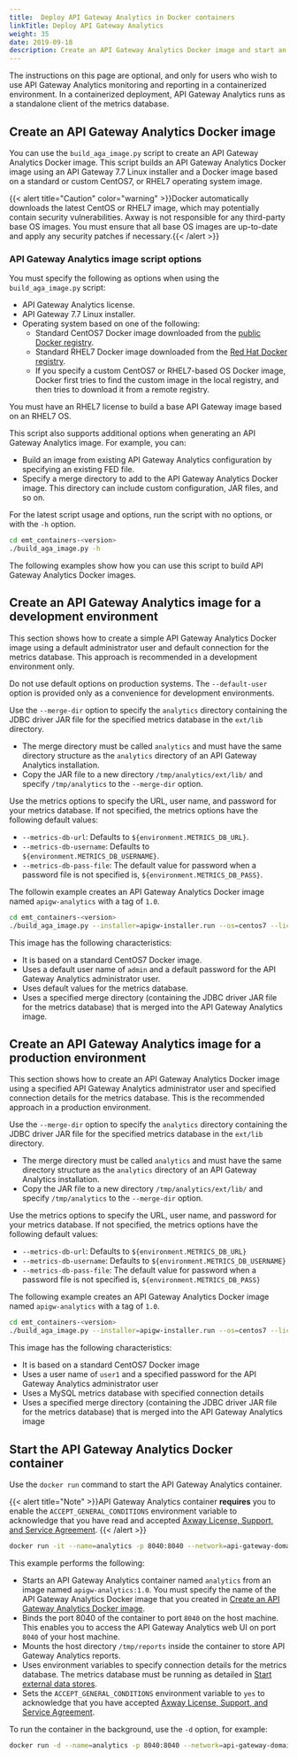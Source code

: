 ```yaml
---
title:  Deploy API Gateway Analytics in Docker containers 
linkTitle: Deploy API Gateway Analytics
weight: 35
date: 2019-09-18
description: Create an API Gateway Analytics Docker image and start an API Gateway Analytics Docker container.
---
```


The instructions on this page are optional, and only for users who wish to use API Gateway Analytics monitoring and reporting in a containerized environment. In a containerized deployment, API Gateway Analytics runs as a standalone client of the metrics database.

## Create an API Gateway Analytics Docker image

You can use the `build_aga_image.py` script to create an API Gateway Analytics Docker image. This script builds an API Gateway Analytics Docker image using an API Gateway 7.7 Linux installer and a Docker image based on a standard or custom CentOS7, or RHEL7 operating system image.

{{< alert title="Caution" color="warning" >}}Docker automatically downloads the latest CentOS or RHEL7 image, which may potentially contain security vulnerabilities. Axway is not responsible for any third-party base OS images. You must ensure that all base OS images are up-to-date and apply any security patches if necessary.{{< /alert >}}

### API Gateway Analytics image script options

You must specify the following as options when using the `build_aga_image.py` script:

* API Gateway Analytics license.
* API Gateway 7.7 Linux installer.
* Operating system based on one of the following:
    * Standard CentOS7 Docker image downloaded from the [public Docker registry](https://store.docker.com/).
    * Standard RHEL7 Docker image downloaded from the [Red Hat Docker registry](https://access.redhat.com/containers).
    * If you specify a custom CentOS7 or RHEL7-based OS Docker image, Docker first tries to find the custom image in the local registry, and then tries to download it from a remote registry.

You must have an RHEL7 license to build a base API Gateway image based on an RHEL7 OS.

This script also supports additional options when generating an API Gateway Analytics image. For example, you can:

* Build an image from existing API Gateway Analytics configuration by specifying an existing FED file.
* Specify a merge directory to add to the API Gateway Analytics Docker image. This directory can include custom configuration, JAR files, and so on.

For the latest script usage and options, run the script with no options, or with the `-h` option.

```bash
cd emt_containers-<version>
./build_aga_image.py -h
```

The following examples show how you can use this script to build API Gateway Analytics Docker images.

## Create an API Gateway Analytics image for a development environment

This section shows how to create a simple API Gateway Analytics Docker image using a default administrator user and default connection for the metrics database. This approach is recommended in a development environment only.

Do not use default options on production systems. The `--default-user` option is provided only as a convenience for development environments.

Use the `--merge-dir` option to specify the `analytics` directory containing the JDBC driver JAR file for the specified metrics database in the `ext/lib` directory.

* The merge directory must be called `analytics` and must have the same directory structure as the `analytics` directory of an API Gateway Analytics installation.
* Copy the JAR file to a new directory `/tmp/analytics/ext/lib/` and specify `/tmp/analytics` to the `--merge-dir` option.

Use the metrics options to specify the URL, user name, and password for your metrics database. If not specified, the metrics options have the following default values:

* `--metrics-db-url`: Defaults to `${environment.METRICS_DB_URL}`.
* `--metrics-db-username`: Defaults to `${environment.METRICS_DB_USERNAME}`.
* `--metrics-db-pass-file`: The default value for password when a password file is not specified is, `${environment.METRICS_DB_PASS}`.

The followin example creates an API Gateway Analytics Docker image named `apigw-analytics` with a tag of `1.0`.

```bash
cd emt_containers-<version>
./build_aga_image.py --installer=apigw-installer.run --os=centos7 --license=/tmp/analytics_license.lic --default-user --merge-dir=/tmp/analytics --out-image=apigw-analytics:1.0
```

This image has the following characteristics:

* It is based on a standard CentOS7 Docker image.
* Uses a default user name of `admin` and a default password for the API Gateway Analytics administrator user.
* Uses default values for the metrics database.
* Uses a specified merge directory (containing the JDBC driver JAR file for the metrics database) that is merged into the API Gateway Analytics image.

## Create an API Gateway Analytics image for a production environment

This section shows how to create an API Gateway Analytics Docker image using a specified API Gateway Analytics administrator user and specified connection details for the metrics database. This is the recommended approach in a production environment.

Use the `--merge-dir` option to specify the `analytics` directory containing the JDBC driver JAR file for the specified metrics database in the `ext/lib` directory.

* The merge directory must be called `analytics` and must have the same directory structure as the `analytics` directory of an API Gateway Analytics installation.
* Copy the JAR file to a new directory `/tmp/analytics/ext/lib/` and specify `/tmp/analytics` to the `--merge-dir` option.

Use the metrics options to specify the URL, user name, and password for your metrics database. If not specified, the metrics options have the following default values:

* `--metrics-db-url`: Defaults to `${environment.METRICS_DB_URL}`
* `--metrics-db-username`: Defaults to `${environment.METRICS_DB_USERNAME}`
* `--metrics-db-pass-file`: The default value for password when a password file is not specified is, `${environment.METRICS_DB_PASS}`

The following example creates an API Gateway Analytics Docker image named `apigw-analytics` with a tag of `1.0`.

```bash
cd emt_containers-<version>
./build_aga_image.py --installer=apigw-installer.run --os=centos7 --license=/tmp/analytics_license.lic --analytics-username=user1 --analytics-pass-file=/tmp/pass.txt --metrics-db-url=jdbc:mysql://metricsdb:3306/metrics --metrics-db-username=db_user1 --metrics-db-pass-file=/tmp/dbpass.txt --merge-dir=/tmp/analytics --out-image=apigw-analytics:1.0
```

This image has the following characteristics:

* It is based on a standard CentOS7 Docker image
* Uses a user name of `user1` and a specified password for the API Gateway Analytics administrator user
* Uses a MySQL metrics database with specified connection details
* Uses a specified merge directory (containing the JDBC driver JAR file for the metrics database) that is merged into the API Gateway Analytics image

## Start the API Gateway Analytics Docker container

Use the `docker run` command to start the API Gateway Analytics container.

{{< alert title="Note" >}}API Gateway Analytics container **requires** you to enable the `ACCEPT_GENERAL_CONDITIONS` environment variable to acknowledge that you have read and accepted [Axway License, Support, and Service Agreement](https://cdn.axway.com/u/Axway_General_Conditions_version_april_2014_eng%20(France).pdf). {{< /alert >}}

```bash
docker run -it --name=analytics -p 8040:8040 --network=api-gateway-domain -v /tmp/reports:/tmp/reports -e ACCEPT_GENERAL_CONDITIONS=yes -e METRICS_DB_URL=jdbc:mysql://metricsdb:3306/metrics?useSSL=false -e METRICS_DB_USERNAME=db_user1 -e METRICS_DB_PASS=my_db_pwd apigw-analytics:1.0
```

This example performs the following:

* Starts an API Gateway Analytics container named `analytics` from an image named `apigw-analytics:1.0`. You must specify the name of the API Gateway Analytics Docker image that you created in [Create an API Gateway Analytics Docker image](#create-an-api-gateway-analytics-docker-image).
* Binds the port 8040 of the container to port `8040` on the host machine. This enables you to access the API Gateway Analytics web UI on port `8040` of your host machine.
* Mounts the host directory `/tmp/reports` inside the container to store API Gateway Analytics reports.
* Uses environment variables to specify connection details for the metrics database. The metrics database must be running as detailed in [Start external data stores](/docs/apim_installation/apigw_containers/deployment_flows/custom_image_deployment/docker_scripts_prereqs#start-external-data-stores).
* Sets the `ACCEPT_GENERAL_CONDITIONS` environment variable to `yes` to acknowledge that you have accepted [Axway License, Support, and Service Agreement](https://cdn.axway.com/u/Axway_General_Conditions_version_april_2014_eng%20(France).pdf).

To run the container in the background, use the `-d` option, for example:

```bash
docker run -d --name=analytics -p 8040:8040 --network=api-gateway-domain -v /tmp/reports:/tmp/reports -e ACCEPT_GENERAL_CONDITIONS=yes -e  METRICS_DB_URL=jdbc:mysql://metricsdb:3306/metrics?useSSL=false -e METRICS_DB_USERNAME=db_user1 -e METRICS_DB_PASS=my_db_pwd apigw-analytics:1.0
```
